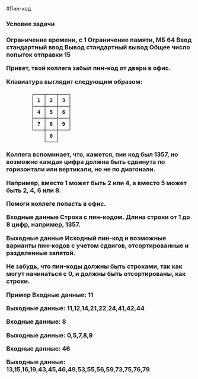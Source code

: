 #Пин-код
<H3>Условие задачи<H3>

Ограничение времени, с	1
Ограничение памяти, МБ	64
Ввод	стандартный ввод
Вывод	стандартный вывод
Общее число попыток отправки	15

Привет, твой коллега забыл пин-код от двери в офис.

Клавиатура выглядит следующим образом:


            ┌───┬───┬───┐
            │ 1 │ 2 │ 3 │
            ├───┼───┼───┤
            │ 4 │ 5 │ 6 │
            ├───┼───┼───┤
            │ 7 │ 8 │ 9 │
            └───┼───┼───┘
                │ 0 │
                └───┘
        
Коллега вспоминает, что, кажется, пин код был 1357, но возможно каждая цифра должна быть сдвинута по горизонтали или вертикали, но не по диагонали.

Например, вместо 1 может быть 2 или 4, а вместо 5 может быть 2, 4, 6 или 8.

Помоги коллеге попасть в офис.


Входные данные
Строка с пин-кодом. Длина строки от 1 до 8 цифр, например, 1357.


Выходные данные
Исходный пин-код и возможные варианты пин-кодов с учетом сдвигов, отсортированные и разделенные запятой.

Не забудь, что пин-коды должны быть строками, так как могут начинаться с 0, и должны быть отсортированы, как строки.


Пример
Входные данные: 11

Выходные данные: 11,12,14,21,22,24,41,42,44


Входные данные: 8

Выходные данные: 0,5,7,8,9


Входные данные: 46

Выходные данные: 13,15,16,19,43,45,46,49,53,55,56,59,73,75,76,79

